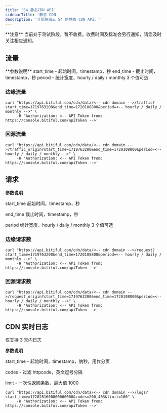 ```yaml
---
title: 'S4 静态CDN API'
sidebarTitle: '静态 CDN'
description: '介绍缤纷云 S4 的静态 CDN API。'
---
```


<Warning>
**注意**
当前处于测试阶段，暂不收费。收费时间及标准会另行通知，请您及时关注相应通知。
</Warning>

## 流量

<Tip>
**参数说明**
start_time - 起始时间，timestamp，秒
end_time   - 截止时间，timestamp，秒
period     - 统计宽度，hourly / daily / monthly 3 个值可选
</Tip>

### 边缘流量
```shell
curl "https://api.bitiful.com/cdn/data/<-- cdn domain -->/traffic?start_time=1719763200&end_time=1720108800&period=<-- hourly / daily / monthly -->" \
     -H 'Authorization: <-- API Token from: https://console.bitiful.com/apiToken -->'
```

### 回源流量
```shell
curl "https://api.bitiful.com/cdn/data/<-- cdn domain -->/traffic_origin?start_time=1719763200&end_time=1720108800&period=<-- hourly / daily / monthly -->" \
     -H 'Authorization: <-- API Token from: https://console.bitiful.com/apiToken -->'
```

## 请求

<Tip>

**参数说明**

start_time   起始时间，timestamp，秒

end_time     截止时间，timestamp，秒

period       统计宽度，hourly / daily / monthly 3 个值可选

</Tip>

### 边缘请求数
```shell
curl "https://api.bitiful.com/cdn/data/<-- cdn domain -->/request?start_time=1719763200&end_time=1720108800&period=<-- hourly / daily / monthly -->" \
     -H 'Authorization: <-- API Token from: https://console.bitiful.com/apiToken -->'
```

### 回源请求数
```shell
curl "https://api.bitiful.com/cdn/data/<-- cdn domain -->/request_origin?start_time=1719763200&end_time=1720108800&period=<-- hourly / daily / monthly -->" \
     -H 'Authorization: <-- API Token from: https://console.bitiful.com/apiToken -->'
```

## CDN 实时日志
仅支持 3 天内日志

<Tip>

**参数说明**

start_time - 起始时间，timestamp，纳秒，用作分页

codes      - 过滤 httpcode，英文逗号分隔

limit      - 一次性返回条数，最大值 1000

</Tip>

```shell
curl "https://api.bitiful.com/cdn/data/<-- cdn domain -->/logs?start_time=1720281600000000000&codes=200,403&limit=100" \
     -H 'Authorization: <-- API Token from: https://console.bitiful.com/apiToken -->'
```